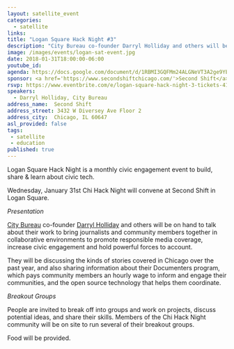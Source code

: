 ```yaml
---
layout: satellite_event
categories:
  - satellite
links:
title: "Logan Square Hack Night #3"
description: "City Bureau co-founder Darryl Holliday and others will be on hand to talk about their work to bring journalists and community members together in collaborative environments to promote responsible media coverage, increase civic engagement and hold powerful forces to account. "
image: /images/events/logan-sat-event.jpg
date: 2018-01-31T18:00:00-06:00
youtube_id:
agenda: https://docs.google.com/document/d/1RBMI3GQFMm24ALGNeVT3A2ge9YE5c9SC6v3M5Zy0Mvw/edit#
sponsor: <a href='https://www.secondshiftchicago.com/'>Second Shift</a>
rsvp: https://www.eventbrite.com/e/logan-square-hack-night-3-tickets-41854993412
speakers:
  - Darryl Holliday, City Bureau
address_name:  Second Shift
address_street: 3432 W Diversey Ave Floor 2
address_city:  Chicago, IL 60647
asl_provided: false
tags: 
 - satellite
 - education
published: true
---
```


Logan Square Hack Night is a monthly civic engagement event to build, share & learn about civic tech.

Wednesday, January 31st Chi Hack Night will convene at Second Shift in Logan Square.

*Presentation*

[City Bureau](https://www.citybureau.org/) co-founder [Darryl Holliday](https://twitter.com/d_holli) and others will be on hand to talk about their work to bring journalists and community members together in collaborative environments to promote responsible media coverage, increase civic engagement and hold powerful forces to account.

They will be discussing the kinds of stories covered in Chicago over the past year, and also sharing information about their Documenters program, which pays community members an hourly wage to inform and engage their communities, and the open source technology that helps them coordinate.

*Breakout Groups*

People are invited to break off into groups and work on projects, discuss potential ideas, and share their skills. Members of the Chi Hack Night community will be on site to run several of their breakout groups.

Food will be provided.
